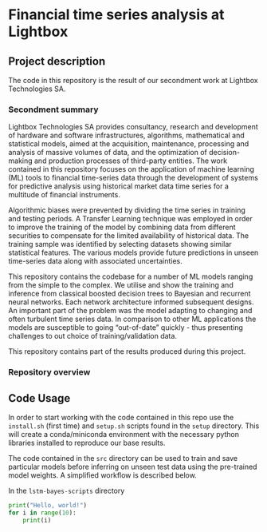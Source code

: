 # Financial time series analysis at Lightbox
## Project description
The code in this repository is the result of our secondment work at Lightbox Technologies SA.

### Secondment summary
Lightbox Technologies SA provides consultancy, research and development of hardware and software infrastructures, algorithms, mathematical and statistical models, aimed at the acquisition, maintenance, processing and analysis of massive volumes of data, and the optimization of decision-making and production processes of third-party entities.
The work contained in this repository focuses on the application of machine learning (ML) tools to financial time-series data through the development of systems for predictive analysis using historical market data time series for a multitude of financial instruments. 

Algorithmic biases were prevented by dividing the time series in training and testing periods. A Transfer Learning technique was employed in order to improve the training of the model by combining data from different securities to compensate for the limited availability of historical data. The training sample was identified by selecting datasets showing similar statistical features. The various models provide future predictions in unseen time-series data along with associated uncertainties.

This repository contains the codebase for a number of ML models ranging from the simple to the complex. We utilise and show the training and inference from classical boosted decision trees to Bayesian and recurrent neural networks. Each network architecture informed subsequent designs.
An important part of the problem was the model adapting to changing and often turbulent time series data. In comparison to other ML applications the models are susceptible to going “out-of-date” quickly - thus presenting challenges to out choice of training/validation data.

This repository contains part of the results produced during this project.

### Repository overview


## Code Usage

In order to start working with the code contained in this repo use the `install.sh` (first time) and `setup.sh` scripts found in the `setup` directory. This will create a conda/miniconda environment with the necessary python libraries installed to reproduce our base results.

The code contained in the `src` directory can be used to train and save particular models before inferring on unseen test data using the pre-trained model weights. A simplified workflow is described below.

In the `lstm-bayes-scripts` directory 
```python
print("Hello, world!")
for i in range(10):
    print(i)
```
